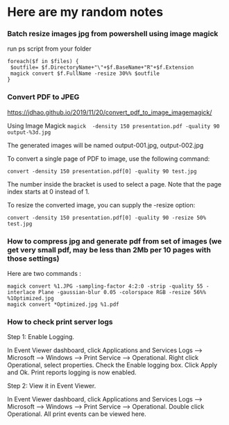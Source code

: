 # Here are my random notes
### Batch resize images jpg from powershell using image magick

run ps script from your folder

```
foreach($f in $files) {
 $outfile= $f.DirectoryName+"\"+$f.BaseName+"R"+$f.Extension
 magick convert $f.FullName -resize 30%% $outfile
}
```

### Convert PDF to JPEG

https://jdhao.github.io/2019/11/20/convert_pdf_to_image_imagemagick/

Using Image Magick `magick  -density 150 presentation.pdf -quality 90 output-%3d.jpg`

The generated images will be named output-001.jpg, output-002.jpg

To convert a single page of PDF to image, use the following command:
```
convert -density 150 presentation.pdf[0] -quality 90 test.jpg
```
The number inside the bracket is used to select a page. Note that the page index starts at 0 instead of 1.

To resize the converted image, you can supply the -resize option:
```
convert -density 150 presentation.pdf[0] -quality 90 -resize 50% test.jpg
```
### How to compress jpg and generate pdf from set of images (we get very small pdf, may be less than 2Mb per 10 pages with those settings)

Here are two commands :
```
magick convert %1.JPG -sampling-factor 4:2:0 -strip -quality 55 -interlace Plane -gaussian-blur 0.05 -colorspace RGB -resize 56%% %1Optimized.jpg
magick convert *Optimized.jpg %1.pdf
```

### How to check print server logs

Step 1: Enable Logging. 

In Event Viewer dashboard, click Applications and Services Logs --> Microsoft --> Windows --> Print Service --> Operational. Right click Operational, select properties. Check the Enable logging box. Click Apply and Ok. Print reports logging is now enabled.

Step 2: View it in Event Viewer.

In Event Viewer dashboard, click Applications and Services Logs --> Microsoft --> Windows --> Print Service --> Operational. Double click Operational. All print events can be viewed here.
